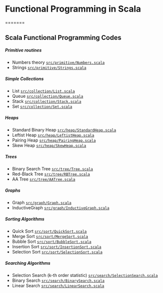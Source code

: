 # Functional Programming in Scala
=======
## Scala Functional Programming Codes
##### Primitive routines
* Numbers theory [`src/primitive/Numbers.scala`](https://github.comSHSSCPG131/FPInScalasrc/primitive/Numbers.scala)
* Strings [`src/primitive/Strings.scala`](https://github.comSHSSCPG131/FPInScalasrc/primitive/Strings.scala)

##### Simple Collections
* List [`src/collection/List.scala`](https://github.comSHSSCPG131/FPInScalasrc/collection/List.scala)
* Queue [`src/collection/Queue.scala`](https://github.comSHSSCPG131/FPInScalasrc/collection/Queue.scala)
* Stack [`src/collection/Stack.scala`](https://github.comSHSSCPG131/FPInScalasrc/collection/Stack.scala)
* Set [`src/collection/Set.scala`](https://github.comSHSSCPG131/FPInScalasrc/collection/Set.scala)

##### Heaps
* Standard Binary Heap [`src/heap/StandardHeap.scala`](https://github.comSHSSCPG131/FPInScalasrc/heap/StandardHeap.scala)
* Leftist Heap [`src/heap/LeftistHeap.scala`](https://github.comSHSSCPG131/FPInScalasrc/heap/LeftistHeap.scala)
* Pairing Heap [`src/heap/PairingHeap.scala`](https://github.comSHSSCPG131/FPInScalasrc/heap/PairingHeap.scala)
* Skew Heap [`src/heap/SkewHeap.scala`](https://github.comSHSSCPG131/FPInScalasrc/heap/SkewHeap.scala)


##### Trees
* Binary Search Tree [`src/tree/Tree.scala`](https://github.comSHSSCPG131/FPInScalasrc/tree/Tree.scala)
* Red-Black Tree [`src/tree/RBTree.scala`](https://github.comSHSSCPG131/FPInScalasrc/tree/RBTree.scala)
* AA Tree [`src/tree/AATree.scala`](https://github.comSHSSCPG131/FPInScalasrc/tree/AATree.scala)


##### Graphs
* Graph [`src/graph/Graph.scala`](https://github.comSHSSCPG131/FPInScalasrc/graph/Graph.scala)
* InductiveGraph [`src/graph/InductiveGraph.scala`](https://github.comSHSSCPG131/FPInScalasrc/graph/InductiveGraph.scala)

##### Sorting Algorithms
* Quick Sort [`src/sort/QuickSort.scala`](https://github.comSHSSCPG131/FPInScalasrc/sort/QuickSort.scala)
* Merge Sort [`src/sort/MergeSort.scala`](https://github.comSHSSCPG131/FPInScalasrc/sort/MergeSort.scala)
* Bubble Sort [`src/sort/BubbleSort.scala`](https://github.comSHSSCPG131/FPInScalasrc/sort/BubbleSort.scala)
* Insertion Sort [`src/sort/InsertionSort.scala`](https://github.comSHSSCPG131/FPInScalasrc/sort/InsertionSort.scala)
* Selection Sort [`src/sort/SelectionSort.scala`](https://github.comSHSSCPG131/FPInScalasrc/sort/SelectionSort.scala)

##### Searching Algorithms
* Selection Search (k-th order statistic) [`src/search/SelectionSearch.scala`](https://github.comSHSSCPG131/FPInScalasrc/search/SelectionSearch.scala)
* Binary Search [`src/search/BinarySearch.scala`](https://github.comSHSSCPG131/FPInScalasrc/search/BinarySearch.scala)
* Linear Search [`src/search/LinearSearch.scala`](https://github.comSHSSCPG131/FPInScalasrc/search/LinearSearch.scala)
